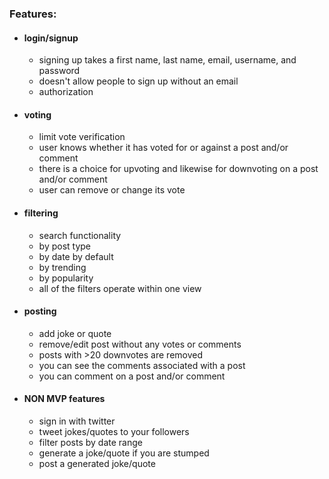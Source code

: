 ### Features:
  + #### login/signup
    + signing up takes a first name, last name, email, username, and password
    + doesn't allow people to sign up without an email
    + authorization

  + #### voting
    + limit vote verification
    + user knows whether it has voted for or against a post and/or comment
    + there is a choice for upvoting and likewise for downvoting on a post and/or comment
    + user can remove or change its vote

  + #### filtering
    + search functionality
    + by post type
    + by date by default
    + by trending
    + by popularity
    + all of the filters operate within one view

  + #### posting
    + add joke or quote
    + remove/edit post without any votes or comments
    + posts with >20 downvotes are removed
    + you can see the comments associated with a post
    + you can comment on a post and/or comment

  + #### NON MVP features
    + sign in with twitter
    + tweet jokes/quotes to your followers
    + filter posts by date range
    + generate a joke/quote if you are stumped
    + post a generated joke/quote

